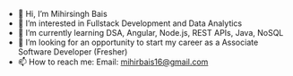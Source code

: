 - 👋 Hi, I’m Mihirsingh Bais
- 👀 I’m interested in Fullstack Development and Data Analytics
- 🌱 I’m currently learning DSA, Angular, Node.js, REST APIs, Java, NoSQL 
- 💞️ I’m looking for an opportunity to start my career as a Associate Software Developer (Fresher) 
- 📫 How to reach me: Email: mihirbais16@gmail.com

<!---
mihirsingh1001/mihirsingh1001 is a ✨ special ✨ repository because its `README.md` (this file) appears on your GitHub profile.
You can click the Preview link to take a look at your cha
